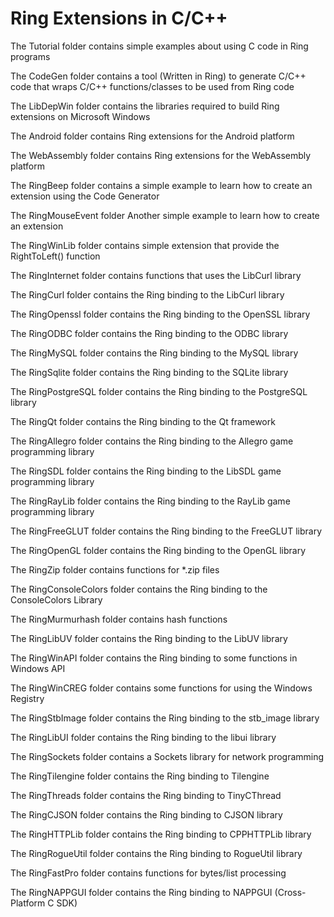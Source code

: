 Ring Extensions in C/C++
========================

The Tutorial folder contains simple examples about using C code in Ring programs

The CodeGen folder contains a tool (Written in Ring)
to generate C/C++ code that wraps C/C++ functions/classes
to be used from Ring code

The LibDepWin folder contains the libraries required to 
build Ring extensions on Microsoft Windows

The Android folder contains Ring extensions for the Android platform

The WebAssembly folder contains Ring extensions for the WebAssembly platform

The RingBeep folder contains a simple example to learn how to create an extension using the Code Generator

The RingMouseEvent folder Another simple example to learn how to create an extension

The RingWinLib folder contains simple extension that provide the RightToLeft() function

The RingInternet folder contains functions that uses the LibCurl library  

The RingCurl folder contains the Ring binding to the LibCurl library  

The RingOpenssl folder contains the Ring binding to the OpenSSL library  

The RingODBC folder contains the Ring binding to the ODBC library  

The RingMySQL folder contains the Ring binding to the MySQL library  

The RingSqlite folder contains the Ring binding to the SQLite library  

The RingPostgreSQL folder contains the Ring binding to the PostgreSQL library  

The RingQt folder contains the Ring binding to the Qt framework

The RingAllegro folder contains the Ring binding to the Allegro 
game programming library

The RingSDL folder contains the Ring binding to the LibSDL
game programming library

The RingRayLib folder contains the Ring binding to the RayLib
game programming library

The RingFreeGLUT folder contains the Ring binding to the FreeGLUT library

The RingOpenGL folder contains the Ring binding to the OpenGL library

The RingZip folder contains functions for *.zip files

The RingConsoleColors folder contains the Ring binding to the ConsoleColors Library

The RingMurmurhash folder contains hash functions

The RingLibUV folder contains the Ring binding to the LibUV library

The RingWinAPI folder contains the Ring binding to some functions in Windows API

The RingWinCREG folder contains some functions for using the Windows Registry

The RingStbImage folder contains the Ring binding to the stb_image library

The RingLibUI folder contains the Ring binding to the libui library

The RingSockets folder contains a Sockets library for network programming

The RingTilengine folder contains the Ring binding to Tilengine

The RingThreads folder contains the Ring binding to TinyCThread

The RingCJSON folder contains the Ring binding to CJSON library

The RingHTTPLib folder contains the Ring binding to CPPHTTPLib library

The RingRogueUtil folder contains the Ring binding to RogueUtil library

The RingFastPro folder contains functions for bytes/list processing

The RingNAPPGUI folder contains the Ring binding to NAPPGUI (Cross-Platform C SDK)
